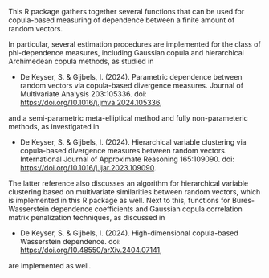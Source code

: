This R package gathers together several functions that can be used for copula-based measuring of dependence between a finite amount of random vectors.

In particular, several estimation procedures are implemented for the class of phi-dependence measures, including Gaussian copula and hierarchical Archimedean copula methods, as studied in 

* De Keyser, S. & Gijbels, I. (2024). Parametric dependence between random vectors via copula-based divergence measures. Journal of Multivariate Analysis 203:105336. doi: https://doi.org/10.1016/j.jmva.2024.105336,

and a semi-parametric meta-elliptical method and fully non-parameteric methods, as investigated in 

* De Keyser, S. & Gijbels, I. (2024). Hierarchical variable clustering via copula-based divergence measures between random vectors. International Journal of Approximate Reasoning 165:109090. doi: https://doi.org/10.1016/j.ijar.2023.109090.

The latter reference also discusses an algorithm for hierarchical variable clustering based on multivariate similarities between random vectors, which is implemented in this R package as well.
Next to this, functions for Bures-Wasserstein dependence coefficients and Gaussian copula correlation matrix penalization techniques, as discussed in 

* De Keyser, S. & Gijbels, I. (2024). High-dimensional copula-based Wasserstein dependence. doi: https://doi.org/10.48550/arXiv.2404.07141,

are implemented as well. 

